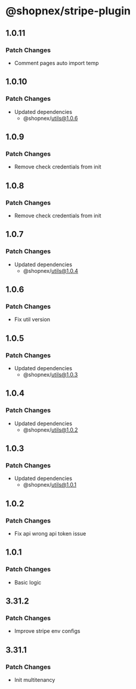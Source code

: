 # @shopnex/stripe-plugin

## 1.0.11

### Patch Changes

- Comment pages auto import temp

## 1.0.10

### Patch Changes

- Updated dependencies
    - @shopnex/utils@1.0.6

## 1.0.9

### Patch Changes

- Remove check credentials from init

## 1.0.8

### Patch Changes

- Remove check credentials from init

## 1.0.7

### Patch Changes

- Updated dependencies
    - @shopnex/utils@1.0.4

## 1.0.6

### Patch Changes

- Fix util version

## 1.0.5

### Patch Changes

- Updated dependencies
    - @shopnex/utils@1.0.3

## 1.0.4

### Patch Changes

- Updated dependencies
    - @shopnex/utils@1.0.2

## 1.0.3

### Patch Changes

- Updated dependencies
    - @shopnex/utils@1.0.1

## 1.0.2

### Patch Changes

- Fix api wrong api token issue

## 1.0.1

### Patch Changes

- Basic logic

## 3.31.2

### Patch Changes

- Improve stripe env configs

## 3.31.1

### Patch Changes

- Init multitenancy
